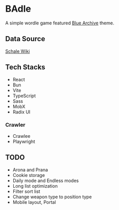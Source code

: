 # BAdle

A simple wordle game featured [Blue Archive](https://www.youtube.com/channel/UCsrnDYrkovQhCCE8kwKcvKQ) theme.

## Data Source

[Schale Wiki](https://schale.gg)

## Tech Stacks

- React
- Bun
- Vite
- TypeScript
- Sass
- MobX
- Radix UI

### Crawler

- Crawlee
- Playwright

## TODO

- Arona and Prana
- Cookie storage
- Daily mode and Endless modes
- Long list optimization
- Filter sort list
- Change weapon type to position type
- Mobile layout, Portal
